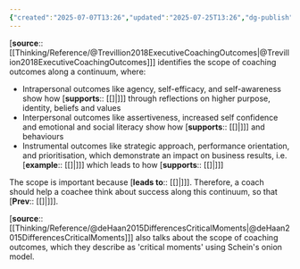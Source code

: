 ```yaml
---
{"created":"2025-07-07T13:26","updated":"2025-07-25T13:26","dg-publish":true,"noteIcon":2,"dg-path":"Zettels/(3B2B2C2) Scope of coaching outcomes on continuum.md","permalink":"/zettels/3-b2-b2-c2-scope-of-coaching-outcomes-on-continuum/","dgPassFrontmatter":true}
---
```


[**source**:: [[Thinking/Reference/@Trevillion2018ExecutiveCoachingOutcomes\|@Trevillion2018ExecutiveCoachingOutcomes]]] identifies the scope of coaching outcomes along a continuum, where: 
- Intrapersonal outcomes like agency, self-efficacy, and self-awareness show how [**supports**:: [[]\|]]] through reflections on higher purpose, identity, beliefs and values
- Interpersonal outcomes like assertiveness, increased self confidence and emotional and social literacy show how [**supports**:: [[]\|]]] and behaviours
- Instrumental outcomes like strategic approach, performance orientation, and prioritisation, which demonstrate an impact on business results, i.e. [**example**:: [[]\|]]] which leads to how [**supports**:: [[]\|]]]

The scope is important because [**leads to**:: [[]\|]]]. Therefore, a coach should help a coachee think about success along this continuum, so that [**Prev**:: [[]\|]]]. 

[**source**:: [[Thinking/Reference/@deHaan2015DifferencesCriticalMoments\|@deHaan2015DifferencesCriticalMoments]]] also talks about the scope of coaching outcomes, which they describe as 'critical moments' using Schein's onion model.

